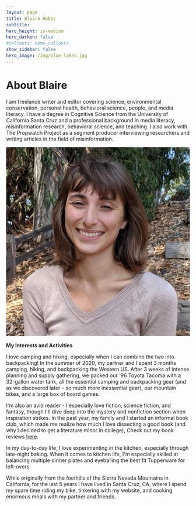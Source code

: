 ```yaml
---
layout: page
title: Blaire Hobbs
subtitle:
hero_height: is-medium
hero_darken: false
#callouts: home_callouts
show_sidebar: false
hero_image: /img/blue-lakes.jpg
---
```


# About Blaire

I am freelance writer and editor covering science, environmental conservation, personal health, behavioral science, people, and media literacy. I have a degree in Cognitive Science from the University of California Santa Cruz and a professional background in media literacy, misinformation research, behavioral science, and teaching. I also work with The Propwatch Project as a segment producer interviewing researchers and writing articles in the field of misinformation.

![](/img/Hobbs_Blaire_Headshot.jpg)

**My Interests and Activities**

I love camping and hiking, especially when I can combine the two into backpacking! In the summer of 2020, my partner and I spent 3 months camping, hiking, and backpacking the Western US. After 3 weeks of intense planning and supply gathering, we packed our ‘96 Toyota Tacoma with a 32-gallon water tank, all the essential camping and backpacking gear (and as we discovered later – so much more inessential gear), our mountain bikes, and a large box of board games.

I'm also an avid reader - I especially love fiction, science fiction, and fantasy, though I'll dive deep into the mystery and nonfiction section when inspiration strikes. In the past year, my family and I started an informal book club, which made me realize how much I love dissecting a good book (and why I decided to get a literature minor in college), Check out my book reviews [here](/book-reviews-page).

In my day-to-day life, I love experimenting in the kitchen, especially through late-night baking. When it comes to kitchen life, I'm especially skilled at balancing multiple dinner plates and eyeballing the best fit Tupperware for left-overs.

While originally from the foothills of the Sierra Nevada Mountains in California, for the last 5 years I have lived in Santa Cruz, CA, where I spend my spare time riding my bike, tinkering with my website, and cooking enormous meals with my partner and friends.

